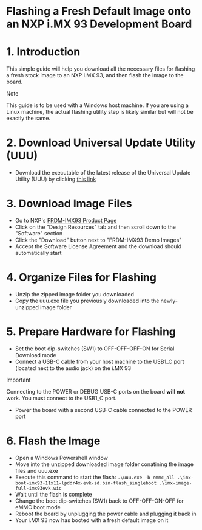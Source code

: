 # Flashing a Fresh Default Image onto an NXP i.MX 93 Development Board

# 1. Introduction
This simple guide will help you download all the necessary files for flashing a fresh stock image to an NXP i.MX 93, and then flash the image to the board.

>[!NOTE]
>This guide is to be used with a Windows host machine. If you are using a Linux machine, the actual flashing utility step is likely similar but will not be exactly the same.

# 2. Download Universal Update Utility (UUU)
* Download the executable of the latest release of the Universal Update Utility (UUU) by clicking [this link](https://github.com/nxp-imx/mfgtools/releases/download/uuu_1.5.201/uuu.exe)

# 3. Download Image Files
* Go to NXP's [FRDM-IMX93 Product Page](https://www.nxp.com/design/design-center/development-boards-and-designs/FRDM-IMX93)
* Click on the "Design Resources" tab and then scroll down to the "Software" section
* Click the "Download" button next to "FRDM-IMX93 Demo Images"
* Accept the Software License Agreement and the download should automatically start

# 4. Organize Files for Flashing
* Unzip the zipped image folder you downloaded
* Copy the uuu.exe file you previously downloaded into the newly-unzipped image folder

# 5. Prepare Hardware for Flashing
* Set the boot dip-switches (SW1) to OFF-OFF-OFF-ON for Serial Download mode
* Connect a USB-C cable from your host machine to the USB1_C port (located next to the audio jack) on the i.MX 93
>[!IMPORTANT]
>Connecting to the POWER or DEBUG USB-C ports on the board **will not** work. You must connect to the USB1_C port.
* Power the board with a second USB-C cable connected to the POWER port

# 6. Flash the Image
* Open a Windows Powershell window
* Move into the unzipped downloaded image folder conatining the image files and uuu.exe
* Execute this command to start the flash:
  ```.\uuu.exe -b emmc_all .\imx-boot-imx93-11x11-lpddr4x-evk-sd.bin-flash_singleboot .\imx-image-full-imx93evk.wic```
* Wait until the flash is complete
* Change the boot dip-switches (SW1) back to OFF-OFF-ON-OFF for eMMC boot mode
* Reboot the board by unplugging the power cable and plugging it back in
* Your i.MX 93 now has booted with a fresh default image on it
